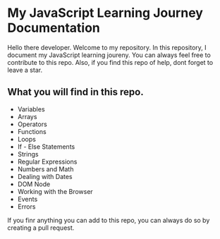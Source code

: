 # My JavaScript Learning Journey Documentation

Hello there developer. Welcome to my repository. In this repository, I document my JavaScript learning joureny.
You can always feel free to contribute to this repo. Also, if you find this repo of help, dont forget to leave a star.

## What you will find in this repo.
 - Variables
 - Arrays 
 - Operators 
 - Functions 
 - Loops 
 - If - Else Statements 
 - Strings 
 - Regular Expressions 
 - Numbers and Math 
 - Dealing with Dates 
 - DOM Node 
 - Working with the Browser 
 - Events 
 - Errors
 
If you finr anything you can add to this repo, you can always do so by creating a pull request.
